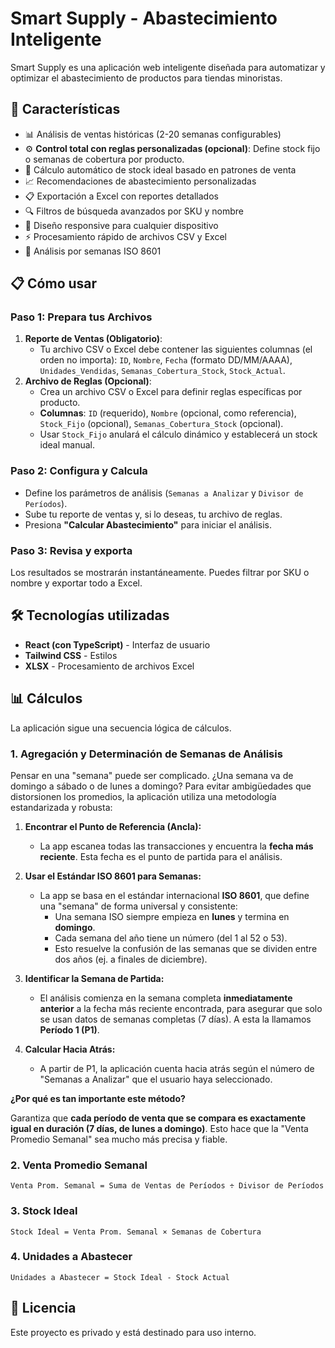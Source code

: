 # Smart Supply - Abastecimiento Inteligente

Smart Supply es una aplicación web inteligente diseñada para automatizar y optimizar el abastecimiento de productos para tiendas minoristas.

## 🚀 Características

- 📊 Análisis de ventas históricas (2-20 semanas configurables)
- ⚙️ **Control total con reglas personalizadas (opcional)**: Define stock fijo o semanas de cobertura por producto.
- 🔄 Cálculo automático de stock ideal basado en patrones de venta
- 📈 Recomendaciones de abastecimiento personalizadas
- 📋 Exportación a Excel con reportes detallados
- 🔍 Filtros de búsqueda avanzados por SKU y nombre
- 📱 Diseño responsive para cualquier dispositivo
- ⚡ Procesamiento rápido de archivos CSV y Excel
- 📅 Análisis por semanas ISO 8601

## 📋 Cómo usar

### Paso 1: Prepara tus Archivos

1.  **Reporte de Ventas (Obligatorio)**:
    -   Tu archivo CSV o Excel debe contener las siguientes columnas (el orden no importa): `ID`, `Nombre`, `Fecha` (formato DD/MM/AAAA), `Unidades_Vendidas`, `Semanas_Cobertura_Stock`, `Stock_Actual`.
2.  **Archivo de Reglas (Opcional)**:
    -   Crea un archivo CSV o Excel para definir reglas específicas por producto.
    -   **Columnas**: `ID` (requerido), `Nombre` (opcional, como referencia), `Stock_Fijo` (opcional), `Semanas_Cobertura_Stock` (opcional).
    -   Usar `Stock_Fijo` anulará el cálculo dinámico y establecerá un stock ideal manual.

### Paso 2: Configura y Calcula
-   Define los parámetros de análisis (`Semanas a Analizar` y `Divisor de Períodos`).
-   Sube tu reporte de ventas y, si lo deseas, tu archivo de reglas.
-   Presiona **"Calcular Abastecimiento"** para iniciar el análisis.

### Paso 3: Revisa y exporta
Los resultados se mostrarán instantáneamente. Puedes filtrar por SKU o nombre y exportar todo a Excel.

## 🛠️ Tecnologías utilizadas

- **React (con TypeScript)** - Interfaz de usuario
- **Tailwind CSS** - Estilos
- **XLSX** - Procesamiento de archivos Excel

## 📊 Cálculos

La aplicación sigue una secuencia lógica de cálculos.

### 1. Agregación y Determinación de Semanas de Análisis

Pensar en una "semana" puede ser complicado. ¿Una semana va de domingo a sábado o de lunes a domingo? Para evitar ambigüedades que distorsionen los promedios, la aplicación utiliza una metodología estandarizada y robusta:

1.  **Encontrar el Punto de Referencia (Ancla):**
    *   La app escanea todas las transacciones y encuentra la **fecha más reciente**. Esta fecha es el punto de partida para el análisis.

2.  **Usar el Estándar ISO 8601 para Semanas:**
    *   La app se basa en el estándar internacional **ISO 8601**, que define una "semana" de forma universal y consistente:
        *   Una semana ISO siempre empieza en **lunes** y termina en **domingo**.
        *   Cada semana del año tiene un número (del 1 al 52 o 53).
        *   Esto resuelve la confusión de las semanas que se dividen entre dos años (ej. a finales de diciembre).

3.  **Identificar la Semana de Partida:**
    *   El análisis comienza en la semana completa **inmediatamente anterior** a la fecha más reciente encontrada, para asegurar que solo se usan datos de semanas completas (7 días). A esta la llamamos **Período 1 (P1)**.

4.  **Calcular Hacia Atrás:**
    *   A partir de P1, la aplicación cuenta hacia atrás según el número de "Semanas a Analizar" que el usuario haya seleccionado.

**¿Por qué es tan importante este método?**

Garantiza que **cada período de venta que se compara es exactamente igual en duración (7 días, de lunes a domingo)**. Esto hace que la "Venta Promedio Semanal" sea mucho más precisa y fiable.


### 2. Venta Promedio Semanal
```
Venta Prom. Semanal = Suma de Ventas de Períodos ÷ Divisor de Períodos
```

### 3. Stock Ideal
```
Stock Ideal = Venta Prom. Semanal × Semanas de Cobertura
```

### 4. Unidades a Abastecer
```
Unidades a Abastecer = Stock Ideal - Stock Actual
```
## 📄 Licencia

Este proyecto es privado y está destinado para uso interno.

